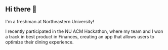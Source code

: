 ## Hi there 👋

<!--
**agabayu/agabayu** is a ✨ _special_ ✨ repository because its `README.md` (this file) appears on your GitHub profile.

Here are some ideas to get you started:

- 🔭 I’m currently working on ...
- 🌱 I’m currently learning ...
- 👯 I’m looking to collaborate on ...
- 🤔 I’m looking for help with ...
- 💬 Ask me about ...
- 📫 How to reach me: ...
- 😄 Pronouns: ...
- ⚡ Fun fact: ...
-->

I'm a freshman at Northeastern University!

I recently participated in the NU ACM Hackathon, where my team and I won a track in best product in Finances, creating an app that allows users to optimize their dining experience.